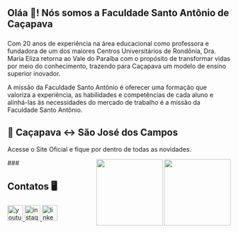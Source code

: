 <h2 align="left">Oláa 👋! Nós somos a Faculdade Santo Antônio de Caçapava </h2>

###
Com 20 anos de experiência na área educacional como professora e fundadora de um dos maiores Centros Universitários de Rondônia, Dra. Maria Eliza retorna ao Vale do Paraíba com o propósito de transformar vidas por meio do conhecimento, trazendo para Caçapava um modelo de ensino superior inovador.

A missão da Faculdade Santo Antônio é oferecer uma formação que valoriza a experiência, as habilidades e competências de cada aluno e alinhá-las às necessidades do mercado de trabalho é a missão da Faculdade Santo Antônio.


###

<h2 align="left">📍 Caçapava <-> São José dos Campos  </h2>

Acesse o Site Oficial e fique por dentro de todas as novidades.
<div align="left">
  <a href="https://fsantoantonio.edu.br/">
    <img align="right" height="150" src="[https://guiadoestudante.abril.com.br/wp-content/uploads/sites/4/2017/10/estudante_estudos.gif?w=245&h=132&crop=1](https://images.educamaisbrasil.com.br/content/superior/instituicao/logo/g/faculdade-santo-antonio-cacapava.png)"  />
  </a>
</div>
###

<img align="right" height="150" src="https://guiadoestudante.abril.com.br/wp-content/uploads/sites/4/2017/10/estudante_estudos.gif?w=245&h=132&crop=1"  />

###

<div align="left">
  
</div>

###

<h2 align="left">Contatos 🖥</h2>

###

<div align="left">
  <a href="https://www.youtube.com/@faculsantoantonio">
      <img src="https://img.shields.io/static/v1?message=Youtube&logo=youtube&label=&color=FF0000&logoColor=white&labelColor=&style=for-the-badge" height="35" alt="youtube logo"  />
  </a>
  
  <a href="https://www.instagram.com/faculsantoantonio/">
      <img src="https://img.shields.io/static/v1?message=Instagram&logo=instagram&label=&color=E4405F&logoColor=white&labelColor=&style=for-the-badge" height="35" alt="instagram logo"  />
  </a>
  
  <a href="https://br.linkedin.com/company/faculdade-santo-ant%C3%B4nio-fsa">
      <img src="https://img.shields.io/static/v1?message=LinkedIn&logo=linkedin&label=&color=0077B5&logoColor=white&labelColor=&style=for-the-badge" height="35" alt="linkedin logo"  />
  </a>
</div>

